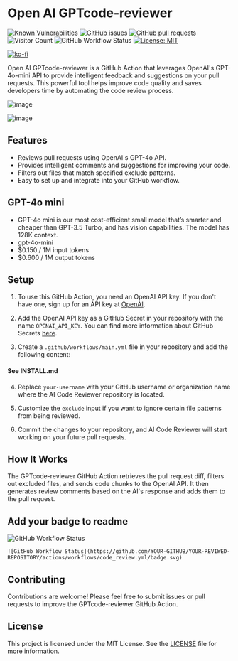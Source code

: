 # Open AI GPTcode-reviewer

[![Known Vulnerabilities](https://snyk.io/test/github/PierreGode/GPTcode-reviwer/badge.svg)](https://snyk.io/test/github/PierreGode/GPTcode-reviwer) [![GitHub issues](https://img.shields.io/github/issues/PierreGode/GPTcode-reviwer)](https://github.com/PierreGode/GPTcode-reviwer/issues) [![GitHub pull requests](https://img.shields.io/github/issues-pr/PierreGode/GPTcode-reviwer)](https://github.com/PierreGode/GPTcode-reviwer/pulls) ![Visitor Count](https://hits.seeyoufarm.com/api/count/incr/badge.svg?url=https://github.com/PierreGode/GPTcode-reviewer&title=Visitors) ![GitHub Workflow Status](https://github.com/PierreGode/GPTcode-reviewer/actions/workflows/code_review.yml/badge.svg) [![License: MIT](https://img.shields.io/badge/License-MIT-blue.svg)](https://github.com/PierreGode/GPTcode-reviwer/blob/main/LICENSE)

[![ko-fi](https://ko-fi.com/img/githubbutton_sm.svg)](https://ko-fi.com/J3J2EARPK)

Open AI GPTcode-reviewer is a GitHub Action that leverages OpenAI's GPT-4o-mini API to provide intelligent feedback and suggestions on
your pull requests. This powerful tool helps improve code quality and saves developers time by automating the code
review process.

![image](https://github.com/user-attachments/assets/00a3a9f2-134a-4906-9392-d77916c1174d)

![image](https://github.com/user-attachments/assets/2beff50c-15fc-4beb-8f2c-1e25f01ce4ee)

## Features

- Reviews pull requests using OpenAI's GPT-4o API.
- Provides intelligent comments and suggestions for improving your code.
- Filters out files that match specified exclude patterns.
- Easy to set up and integrate into your GitHub workflow.


## GPT-4o mini
- GPT-4o mini is our most cost-efficient small model that’s smarter and cheaper than GPT-3.5 Turbo, and has vision capabilities. The model has 128K context.
- gpt-4o-mini
- $0.150 / 1M input tokens
- $0.600 / 1M output tokens


## Setup

1. To use this GitHub Action, you need an OpenAI API key. If you don't have one, sign up for an API key
   at [OpenAI](https://beta.openai.com/signup).

2. Add the OpenAI API key as a GitHub Secret in your repository with the name `OPENAI_API_KEY`. You can find more
   information about GitHub Secrets [here](https://docs.github.com/en/actions/reference/encrypted-secrets).

3. Create a `.github/workflows/main.yml` file in your repository and add the following content:

#### See INSTALL.md

4. Replace `your-username` with your GitHub username or organization name where the AI Code Reviewer repository is
   located.

5. Customize the `exclude` input if you want to ignore certain file patterns from being reviewed.

6. Commit the changes to your repository, and AI Code Reviewer will start working on your future pull requests.

## How It Works

The GPTcode-reviewer GitHub Action retrieves the pull request diff, filters out excluded files, and sends code chunks to
the OpenAI API. It then generates review comments based on the AI's response and adds them to the pull request.

## Add your badge to readme
![GitHub Workflow Status](https://github.com/PierreGode/GPTcode-reviewer/actions/workflows/code_review.yml/badge.svg)
```
![GitHub Workflow Status](https://github.com/YOUR-GITHUB/YOUR-REVIWED-REPOSITORY/actions/workflows/code_review.yml/badge.svg)
```

## Contributing

Contributions are welcome! Please feel free to submit issues or pull requests to improve the GPTcode-reviewer GitHub
Action.

## License
This project is licensed under the MIT License. See the [LICENSE](LICENSE) file for more information.
